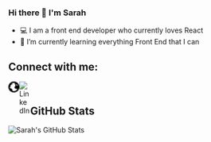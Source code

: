 ### Hi there 👋 I'm Sarah

- 💻 I am a front end developer who currently loves React
- 🌱 I’m currently learning everything Front End that I can


## Connect with me:

[<img align="left" alt="sarahsipple.com" width="22px" src="https://raw.githubusercontent.com/iconic/open-iconic/master/svg/globe.svg" />][website]
[<img align="left" alt="LinkedIn" width="22px" src="https://cdn.jsdelivr.net/npm/simple-icons@v3/icons/linkedin.svg" />][linkedin]


<br />

## GitHub Stats

<img align="left" alt="Sarah's GitHub Stats" src="https://github-readme-stats.codestackr.vercel.app/api?username=sarahsipple&show_icons=true&hide_border=true?theme=synthwave" />


[website]: https://sarahsipple.com
[linkedin]: https://linkedin.com/in/sarahsipple
